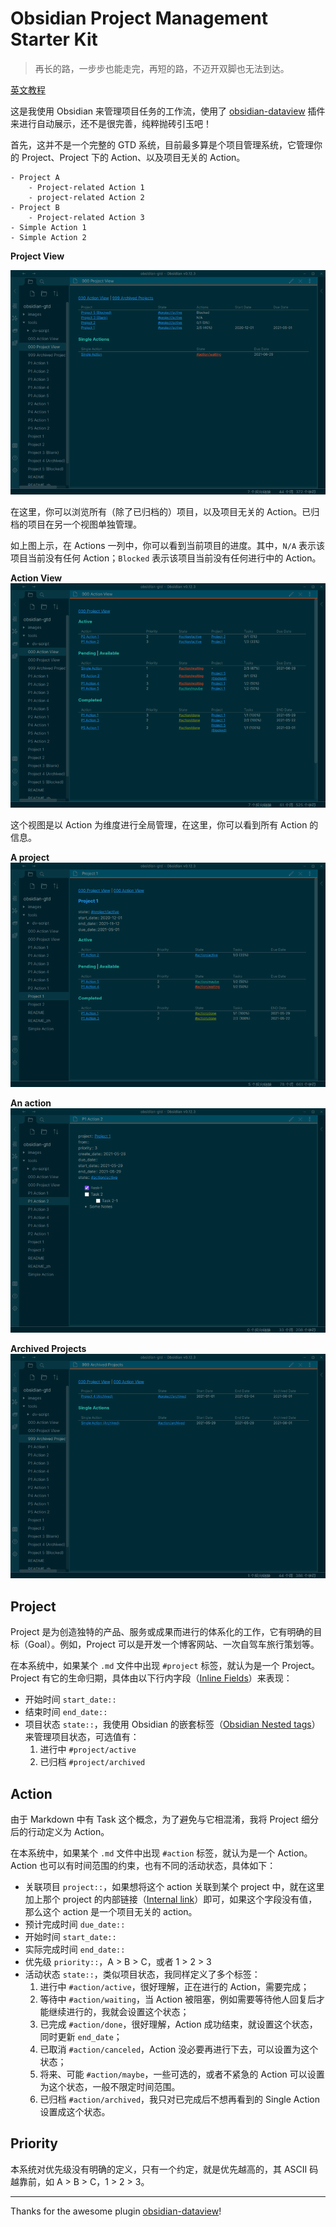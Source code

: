 # Obsidian Project Management Starter Kit
> 再长的路，一步步也能走完，再短的路，不迈开双脚也无法到达。

[英文教程](./README.md)

这是我使用 Obsidian 来管理项目任务的工作流，使用了 [obsidian-dataview](https://blacksmithgu.github.io/obsidian-dataview/docs/intro) 插件来进行自动展示，还不是很完善，纯粹抛砖引玉吧！

首先，这并不是一个完整的 GTD 系统，目前最多算是个项目管理系统，它管理你的 Project、Project 下的 Action、以及项目无关的 Action。

```
- Project A
	- Project-related Action 1
	- project-related Action 2
- Project B
	- Project-related Action 3
- Simple Action 1
- Simple Action 2
```


**Project View**

![project view](./images/project-view.png)

在这里，你可以浏览所有（除了已归档的）项目，以及项目无关的 Action。已归档的项目在另一个视图单独管理。

如上图上示，在 Actions 一列中，你可以看到当前项目的进度。其中，`N/A` 表示该项目当前没有任何 Action；`Blocked` 表示该项目当前没有任何进行中的 Action。

**Action View**
![action view](./images/action-view.png)

这个视图是以 Action 为维度进行全局管理，在这里，你可以看到所有 Action 的信息。

**A project**
![project](./images/project.png)

**An action**
![action](./images/action.png)

**Archived Projects**
![archived projects](./images/archived-projects-and-actions.png)

## Project
Project 是为创造独特的产品、服务或成果而进行的体系化的工作，它有明确的目标（Goal）。例如，Project 可以是开发一个博客网站、一次自驾车旅行策划等。

在本系统中，如果某个 `.md` 文件中出现 `#project` 标签，就认为是一个 Project。Project 有它的生命归期，具体由以下行内字段（[Inline Fields](https://blacksmithgu.github.io/obsidian-dataview/docs/where-data-comes-from)）来表现：

- 开始时间 `start_date::`
- 结束时间 `end_date::`
- 项目状态 `state::`，我使用 Obsidian 的嵌套标签（[Obsidian Nested tags](https://help.obsidian.md/Plugins/Tag+pane#Nested+tags)）来管理项目状态，可选值有：
	1. 进行中 `#project/active`
	2. 已归档 `#project/archived`

## Action
由于 Markdown 中有 Task 这个概念，为了避免与它相混淆，我将 Project 细分后的行动定义为 Action。

在本系统中，如果某个 `.md` 文件中出现 `#action` 标签，就认为是一个 Action。Action 也可以有时间范围的约束，也有不同的活动状态，具体如下：

- 关联项目 `project::`，如果想将这个 action 关联到某个 project 中，就在这里加上那个 project 的内部链接（[Internal link](https://help.obsidian.md/How+to/Internal+link)）即可，如果这个字段没有值，那么这个 action 是一个项目无关的 action。
- 预计完成时间 `due_date::`
- 开始时间 `start_date::`
- 实际完成时间 `end_date::`
- 优先级 `priority::`，A > B > C，或者 1 > 2 > 3
- 活动状态 `state::`，类似项目状态，我同样定义了多个标签：
	1. 进行中 `#action/active`，很好理解，正在进行的 Action，需要完成；
	2. 等待中 `#action/waiting`，当 Action 被阻塞，例如需要等待他人回复后才能继续进行的，我就会设置这个状态；
	3. 已完成 `#action/done`，很好理解，Action 成功结束，就设置这个状态，同时更新 `end_date`；
	4. 已取消 `#action/canceled`，Action 没必要再进行下去，可以设置为这个状态；
	5. 将来、可能 `#action/maybe`，一些可选的，或者不紧急的 Action 可以设置为这个状态，一般不限定时间范围。
	6. 已归档 `#action/archived`，我只对已完成后不想再看到的 Single Action 设置成这个状态。

## Priority
本系统对优先级没有明确的定义，只有一个约定，就是优先越高的，其 ASCII 码越靠前，如 A > B > C，1 > 2 > 3。

---
Thanks for the awesome plugin [obsidian-dataview](https://blacksmithgu.github.io/obsidian-dataview/docs/intro)!
